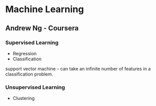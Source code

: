 # Machine Learning
## Andrew Ng - Coursera


### Supervised Learning
- Regression
- Classification  

support vector machine - can take an infinite number of features in a classification problem.

### Unsupervised Learning  
- Clustering  
